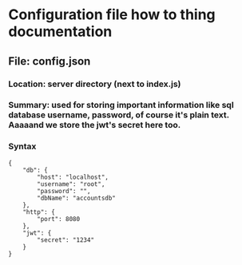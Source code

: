 # Configuration file how to thing documentation

## File: config.json
### Location: server directory (next to index.js)
### Summary: used for storing important information like sql database username, password, of course it's plain text. Aaaaand we store the jwt's secret here too.

### Syntax

```
{
    "db": {
        "host": "localhost",
        "username": "root",
        "password": "",
        "dbName": "accountsdb"
    },
    "http": {
        "port": 8080
    },
    "jwt": {
        "secret": "1234"
    }
}
```